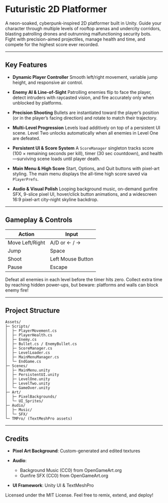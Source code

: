 # Futuristic 2D Platformer

A neon-soaked, cyberpunk-inspired 2D platformer built in Unity. Guide your character through multiple levels of rooftop arenas and undercity corridors, blasting patrolling drones and outrunning malfunctioning security bots. Fight with precision-aimed projectiles, manage health and time, and compete for the highest score ever recorded.

---

## Key Features

* **Dynamic Player Controller**
  Smooth left/right movement, variable jump height, and responsive air control.

* **Enemy AI & Line-of-Sight**
  Patrolling enemies flip to face the player, detect intruders with raycasted vision, and fire accurately only when unblocked by platforms.

* **Precision Shooting**
  Bullets are instantiated toward the player’s position (or in the player’s facing direction) and rotate to match their trajectory.

* **Multi-Level Progression**
  Levels load additively on top of a persistent UI scene. Level Two unlocks automatically when all enemies in Level One are defeated.

* **Persistent UI & Score System**
  A `ScoreManager` singleton tracks score (100 × remaining seconds per kill), timer (30 sec countdown), and health—surviving scene loads until player death.

* **Main Menu & High Score**
  Start, Options, and Quit buttons with pixel-art styling. The main menu displays the all-time high score saved via `PlayerPrefs`.

* **Audio & Visual Polish**
  Looping background music, on-demand gunfire SFX, 9-slice pixel UI, hover/click button animations, and a widescreen 16:9 pixel-art city-night skyline backdrop.


---

## Gameplay & Controls

| Action          | Input             |
| --------------- | ----------------- |
| Move Left/Right | A/D or ← / →      |
| Jump            | Space             |
| Shoot           | Left Mouse Button |
| Pause           | Escape            |

Defeat all enemies in each level before the timer hits zero. Collect extra time by reaching hidden power-ups, but beware: platforms and walls can block enemy fire!

---

## Project Structure

```
Assets/
├─ Scripts/
│  ├─ PlayerMovement.cs
│  ├─ PlayerHealth.cs
│  ├─ Enemy.cs
│  ├─ Bullet.cs / EnemyBullet.cs
│  ├─ ScoreManager.cs
│  ├─ LevelLoader.cs
│  ├─ MainMenuManager.cs
│  └─ EndGame.cs
├─ Scenes/
│  ├─ MainMenu.unity
│  ├─ PersistentUI.unity
│  ├─ LevelOne.unity
│  ├─ LevelTwo.unity
│  └─ GameOver.unity
├─ Art/
│  ├─ PixelBackgrounds/
│  └─ UI_Sprites/
├─ Audio/
│  ├─ Music/
│  └─ SFX/
└─ TMPro/ (TextMeshPro assets)
```

---

## Credits

* **Pixel Art Background**: Custom-generated and edited textures
* **Audio**:

  * Background Music (CC0) from OpenGameArt.org
  * Gunfire SFX (CC0) from OpenGameArt.org
* **UI Framework**: Unity UI & TextMeshPro

Licensed under the MIT License. Feel free to remix, extend, and deploy!
